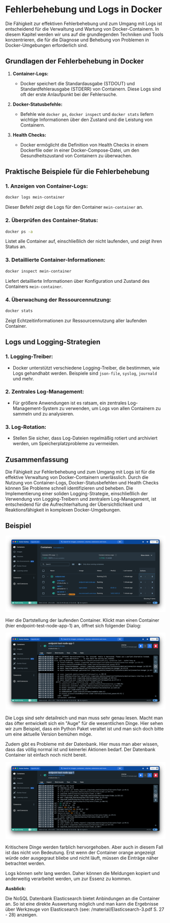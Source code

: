 # Fehlerbehebung und Logs in Docker

Die Fähigkeit zur effektiven Fehlerbehebung und zum Umgang mit Logs ist entscheidend für die Verwaltung und Wartung von
Docker-Containern. In diesem Kapitel werden wir uns auf die grundlegenden Techniken und Tools konzentrieren, die für die
Diagnose und Behebung von Problemen in Docker-Umgebungen erforderlich sind.

## Grundlagen der Fehlerbehebung in Docker

1. **Container-Logs:**
    - Docker speichert die Standardausgabe (STDOUT) und Standardfehlerausgabe (STDERR) von Containern. Diese Logs sind
      oft der erste Anlaufpunkt bei der Fehlersuche.

2. **Docker-Statusbefehle:**
    - Befehle wie `docker ps`, `docker inspect` und `docker stats` liefern wichtige Informationen über den Zustand und
      die Leistung von Containern.

3. **Health Checks:**
    - Docker ermöglicht die Definition von Health Checks in einem Dockerfile oder in einer Docker-Compose-Datei, um den
      Gesundheitszustand von Containern zu überwachen.

## Praktische Beispiele für die Fehlerbehebung

### 1. **Anzeigen von Container-Logs:**

   ```bash
   docker logs mein-container
   ```

Dieser Befehl zeigt die Logs für den Container `mein-container` an.

### 2. **Überprüfen des Container-Status:**

   ```bash
   docker ps -a
   ```

Listet alle Container auf, einschließlich der nicht laufenden, und zeigt ihren Status an.

### 3. **Detaillierte Container-Informationen:**

   ```bash
   docker inspect mein-container
   ```

Liefert detaillierte Informationen über Konfiguration und Zustand des Containers `mein-container`.

### 4. **Überwachung der Ressourcennutzung:**

   ```bash
   docker stats
   ```

Zeigt Echtzeitinformationen zur Ressourcennutzung aller laufenden Container.

## Logs und Logging-Strategien

### 1. **Logging-Treiber:**

- Docker unterstützt verschiedene Logging-Treiber, die bestimmen, wie Logs gehandhabt werden. Beispiele
  sind `json-file`, `syslog`, `journald` und mehr.

### 2. **Zentrales Log-Management:**

- Für größere Anwendungen ist es ratsam, ein zentrales Log-Management-System zu verwenden, um Logs von allen
  Containern zu sammeln und zu analysieren.

### 3. **Log-Rotation:**

- Stellen Sie sicher, dass Log-Dateien regelmäßig rotiert und archiviert werden, um Speicherplatzprobleme zu
  vermeiden.

## Zusammenfassung

Die Fähigkeit zur Fehlerbehebung und zum Umgang mit Logs ist für die effektive Verwaltung von Docker-Containern
unerlässlich. Durch die Nutzung von Container-Logs, Docker-Statusbefehlen und Health Checks können Sie Probleme schnell
identifizieren und beheben. Die Implementierung einer soliden Logging-Strategie, einschließlich der Verwendung von
Logging-Treibern und zentralem Log-Management, ist entscheidend für die Aufrechterhaltung der Übersichtlichkeit und
Reaktionsfähigkeit in komplexen Docker-Umgebungen.

## Beispiel

![img.png](img.png)

Hier die Dartstellung der laufenden Container. Klickt man einen Container (hier endpoint-test-node-app-1) an, öffnet
sich folgender Dialog:

![img_1.png](img_1.png)

Die Logs sind sehr detailreich und man muss sehr genau lesen. Macht man das öfter entwickelt sich ein "Auge" für die
wesentlichen Dinge. Hier sehen wir zum Beispiel, dass ein Python Paket veraltet ist und man sich doch bitte um eine
aktuelle Version bemühen möge.

Zudem gibt es Probleme mit der Datenbank. Hier muss man aber wissen, dass das völlig normal ist und keinerlei Aktionen
bedarf. Der Datenbank Container ist einfach noch nicht bereit.

![img_2.png](img_2.png)

Kritischere Dinge werden farblich hervorgehoben. Aber auch in diesem Fall ist das nicht von Bedeutung. Erst wenn der
Container orange angezeigt würde oder ausgegraut bliebe und nicht läuft, müssen die Einträge näher betrachtet werden.

Logs können sehr lang werden. Daher können die Meldungen kopiert und anderweitig verarbeitet werden, um zur Essenz zu
kommen.

**Ausblick:**

Die NoSQL Datenbank Elasticsearch bietet Anbindungen an die Container an. So ist eine direkte
Auswertung möglich und man kann die Ergebnisse über Werkzeuge von Elasticsearch (see: /material/Elasticsearch-3.pdf 
S. 27 - 28) anzeigen. 




